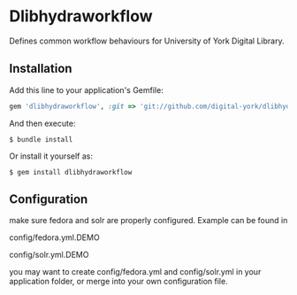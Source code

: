 # Dlibhydraworkflow

Defines common workflow behaviours for University of York Digital Library.

## Installation

Add this line to your application's Gemfile:

```ruby
gem 'dlibhydraworkflow', :git => 'git://github.com/digital-york/dlibhydraworkflow.git', branch: 'master'
```

And then execute:

    $ bundle install

Or install it yourself as:

    $ gem install dlibhydraworkflow

## Configuration
make sure fedora and solr are properly configured. Example can be found in

config/fedora.yml.DEMO

config/solr.yml.DEMO

you may want to create config/fedora.yml and config/solr.yml in your application folder, or merge into your own configuration file.

